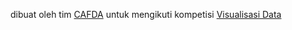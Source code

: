 dibuat oleh tim [CAFDA](https://s.id/cafda)
untuk mengikuti kompetisi [Visualisasi Data](https://s.id/monaliza)

